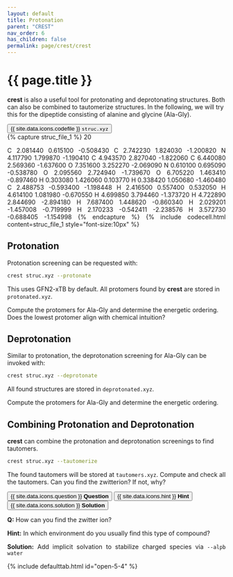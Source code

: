 ```yaml
---
layout: default
title: Protonation
parent: "CREST"
nav_order: 6
has_children: false
permalink: page/crest/crest
---
```


# {{ page.title }}

**crest** is also a useful tool for protonating and deprotonating structures. Both can also be combined to tautomerize structures.
In the following, we will try this for the dipeptide consisting of alanine and glycine (Ala-Gly).

<!-- Tab links -->
<div class="tab card">
  <button
    class="tablinks tab-id-1"
    onclick="openTabId(event, 'struc-1', 'tab-id-1')"
    id="open-1">
    {{ site.data.icons.codefile }} <code>struc.xyz</code>
  </button>
</div>
<!-- Tab content -->
<div id="struc-1" class="tabcontent tab-id-1" style="text-align:justify">
{% capture struc_file_1 %}
20

C     2.081440     0.615100    -0.508430
C     2.742230     1.824030    -1.200820
N     4.117790     1.799870    -1.190410
C     4.943570     2.827040    -1.822060
C     6.440080     2.569360    -1.637600
O     7.351600     3.252270    -2.069090
N     0.610100     0.695090    -0.538780
O     2.095560     2.724940    -1.739670
O     6.705220     1.463410    -0.897460
H     0.303080     1.426060     0.103770
H     0.338420     1.050680    -1.460480
C     2.488753    -0.593400    -1.198448
H     2.416500     0.557400     0.532050
H     4.614100     1.081980    -0.670550
H     4.699850     3.794460    -1.373720
H     4.722890     2.844690    -2.894180
H     7.687400     1.448620    -0.860340
H     2.029201    -1.457008    -0.719999
H     2.170233    -0.542411    -2.238576
H     3.572730    -0.688405    -1.154998
{% endcapture %}
{% include codecell.html content=struc_file_1 style="font-size:10px" %}
</div>

## Protonation

Protonation screening can be requested with:

```bash
crest struc.xyz --protonate
```

This uses GFN2-xTB by default. All protomers found by **crest** are stored in `protonated.xyz`.

Compute the protomers for Ala-Gly and determine the energetic ordering. Does the lowest protomer align with chemical intuition?

## Deprotonation

Similar to protonation, the deprotonation screening for Ala-Gly can be invoked with:

```bash
crest struc.xyz --deprotonate
```
All found structures are stored in `deprotonated.xyz`.

Compute the protomers for Ala-Gly and determine the energetic ordering.


## Combining Protonation and Deprotonation

**crest** can combine the protonation and deprotonation screenings to find tautomers.

```bash
crest struc.xyz --tautomerize
```

The found tautomers will be stored at `tautomers.xyz`.
Compute and check all the tautomers. 
Can you find the zwitterion? If not, why?


<div class="tab card">
  <button class="tablinks tab-id-5-4 active" onclick="openTabId(event, 'question-5-1', 'tab-id-5-4')" id="open-5-4">{{ site.data.icons.question }} <strong>Question</strong></button>
  <button class="tablinks tab-id-5-4" onclick="openTabId(event, 'hint-5-1', 'tab-id-5-4')">{{ site.data.icons.hint }} <strong>Hint</strong></button>
  <button class="tablinks tab-id-5-4" onclick="openTabId(event, 'solution-5-1', 'tab-id-5-4')">{{ site.data.icons.solution }} <strong>Solution</strong></button>
</div>

<!-- Tab content -->
<div id="question-5-1" class="tabcontent tab-id-5-4" style="text-align:justify">
  <p><strong>Q:</strong> How can you find the zwitter ion?</p>
</div>

<div id="hint-5-1" class="tabcontent tab-id-5-4" style="text-align:justify">
  <p><strong>Hint:</strong> In which environment do you usually find this type of compound?</p>
</div>

<div id="solution-5-1" class="tabcontent tab-id-5-4" style="text-align:justify">
  <p><strong>Solution:</strong> Add implicit solvation to stabilize charged species via <code>--alpb water</code></p>
</div>
{% include defaulttab.html id="open-5-4" %}
